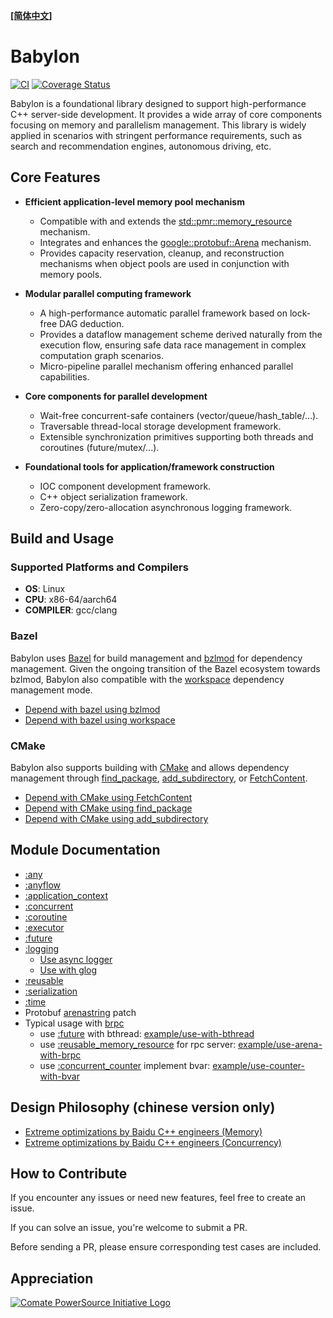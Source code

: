 **[[简体中文]](README.zh-cn.md)**

# Babylon

[![CI](https://github.com/baidu/babylon/actions/workflows/ci.yml/badge.svg)](https://github.com/baidu/babylon/actions/workflows/ci.yml)
[![Coverage Status](https://coveralls.io/repos/github/baidu/babylon/badge.svg)](https://coveralls.io/github/baidu/babylon)

Babylon is a foundational library designed to support high-performance C++ server-side development. It provides a wide array of core components focusing on memory and parallelism management. This library is widely applied in scenarios with stringent performance requirements, such as search and recommendation engines, autonomous driving, etc.

## Core Features

- **Efficient application-level memory pool mechanism**
  - Compatible with and extends the [std::pmr::memory_resource](https://en.cppreference.com/w/cpp/memory/memory_resource) mechanism.
  - Integrates and enhances the [google::protobuf::Arena](https://protobuf.dev/reference/cpp/arenas) mechanism.
  - Provides capacity reservation, cleanup, and reconstruction mechanisms when object pools are used in conjunction with memory pools.

- **Modular parallel computing framework**
  - A high-performance automatic parallel framework based on lock-free DAG deduction.
  - Provides a dataflow management scheme derived naturally from the execution flow, ensuring safe data race management in complex computation graph scenarios.
  - Micro-pipeline parallel mechanism offering enhanced parallel capabilities.

- **Core components for parallel development**
  - Wait-free concurrent-safe containers (vector/queue/hash_table/...).
  - Traversable thread-local storage development framework.
  - Extensible synchronization primitives supporting both threads and coroutines (future/mutex/...).

- **Foundational tools for application/framework construction**
  - IOC component development framework.
  - C++ object serialization framework.
  - Zero-copy/zero-allocation asynchronous logging framework.

## Build and Usage

### Supported Platforms and Compilers

- **OS**: Linux
- **CPU**: x86-64/aarch64
- **COMPILER**: gcc/clang

### Bazel

Babylon uses [Bazel](https://bazel.build) for build management and [bzlmod](https://bazel.build/external/module) for dependency management. Given the ongoing transition of the Bazel ecosystem towards bzlmod, Babylon also compatible with the [workspace](https://bazel.build/rules/lib/globals/workspace) dependency management mode.

- [Depend with bazel using bzlmod](example/depend-use-bzlmod)
- [Depend with bazel using workspace](example/depend-use-workspace)

### CMake

Babylon also supports building with [CMake](https://cmake.org) and allows dependency management through [find_package](https://cmake.org/cmake/help/latest/command/find_package.html), [add_subdirectory](https://cmake.org/cmake/help/latest/command/add_subdirectory.html), or [FetchContent](https://cmake.org/cmake/help/latest/module/FetchContent.html).

- [Depend with CMake using FetchContent](example/depend-use-cmake-fetch)
- [Depend with CMake using find_package](example/depend-use-cmake-find)
- [Depend with CMake using add_subdirectory](example/depend-use-cmake-subdir)

## Module Documentation

- [:any](docs/any.en.md)
- [:anyflow](docs/anyflow/README.en.md)
- [:application_context](docs/application_context.en.md)
- [:concurrent](docs/concurrent/README.en.md)
- [:coroutine](docs/coroutine/README.en.md)
- [:executor](docs/executor.en.md)
- [:future](docs/future.en.md)
- [:logging](docs/logging/README.en.md)
  - [Use async logger](example/use-async-logger)
  - [Use with glog](example/use-with-glog)
- [:reusable](docs/reusable/README.en.md)
- [:serialization](docs/serialization.en.md)
- [:time](docs/time.en.md)
- Protobuf [arenastring](docs/arenastring.en.md) patch
- Typical usage with [brpc](https://github.com/apache/brpc)
  - use [:future](docs/future.en.md) with bthread: [example/use-with-bthread](example/use-with-bthread)
  - use [:reusable_memory_resource](docs/reusable/memory_resource.en.md) for rpc server: [example/use-arena-with-brpc](example/use-arena-with-brpc)
  - use [:concurrent_counter](docs/concurrent/counter.en.md) implement bvar: [example/use-counter-with-bvar](example/use-counter-with-bvar)

## Design Philosophy (chinese version only)

- [Extreme optimizations by Baidu C++ engineers (Memory)](https://mp.weixin.qq.com/s?__biz=Mzg5MjU0NTI5OQ==&mid=2247489076&idx=1&sn=748bf716d94d5ed2739ea8a9385cd4a6&chksm=c03d2648f74aaf5e11298cf450c3453a273eb6d2161bc90e411b6d62fa0c1b96a45e411af805&scene=178&cur_album_id=1693053794688761860#rd)
- [Extreme optimizations by Baidu C++ engineers (Concurrency)](https://mp.weixin.qq.com/s/0Ofo8ak7-UXuuOoD0KIHwA)

## How to Contribute

If you encounter any issues or need new features, feel free to create an issue.

If you can solve an issue, you're welcome to submit a PR.

Before sending a PR, please ensure corresponding test cases are included.

## Appreciation

[![Comate PowerSource Initiative Logo](https://comate.baidu.com/images/powersource/powersource-light-en-1.png)](https://comate.baidu.com/en/powerSource)

